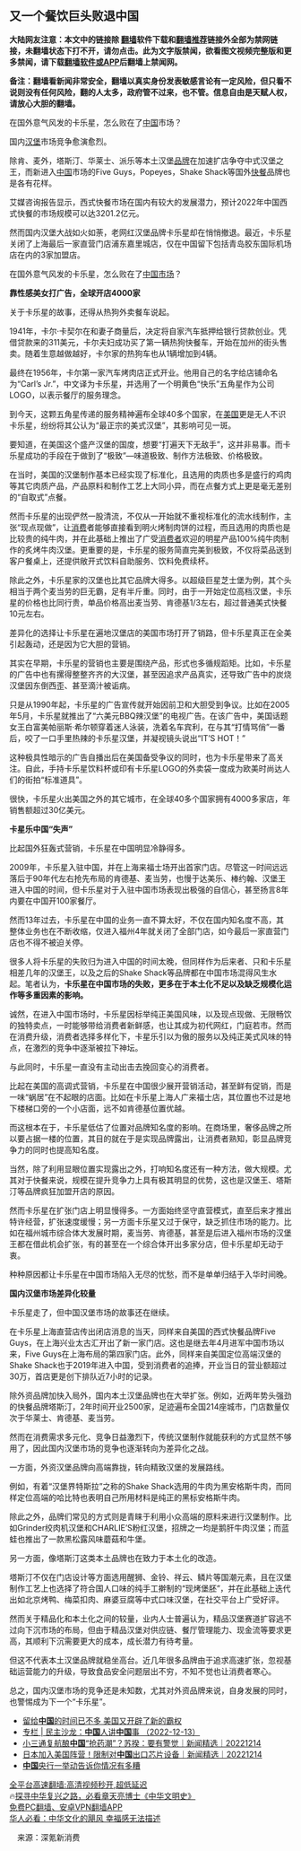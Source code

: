  <!-- 面包屑导航 --> <h2>又一个餐饮巨头败退中国</h2> <p class="notice"><b>大陆网友注意：本文中的链接除 <a href="https://github.com/bannedbook/fanqiang" >翻墙</a>软件下载和<a href="https://github.com/killgcd/justmysocks/blob/master/README.md">翻墙推荐</a>链接外全部为禁网链接，未翻墙状态下打不开，请勿点击。此为文字版禁闻，欲看图文视频完整版和更多禁闻，请下载<a href="https://github.com/bannedbook/fanqiang">翻墙软件或APP</a>后翻墙上禁闻网。</p><p>备注：翻墙看新闻非常安全，翻墙以真实身份发表敏感言论有一定风险，但只看不说则没有任何风险，翻的人太多，政府管不过来，也不管。信息自由是天赋人权，请放心大胆的翻墙。</b></p>  <div class="entry"> <p><strong></strong></p> <p>在国外意气风发的卡乐星，怎么败在了<span class='wp_keywordlink_affiliate'><a href="https://www.bannedbook.org/" title="中国" target="_blank">中国</a></span>市场？</p> <p>国内<a href="https://www.bannedbook.org/bnews/tag/%E6%B1%89%E5%A0%A1/" class="st_tag internal_tag" rel="tag" title="标签 汉堡 下的日志">汉堡</a>市场竞争愈演愈烈。</p> <p>除肯、麦外，塔斯汀、华莱士、派乐等本土汉堡<a href="https://www.bannedbook.org/bnews/tag/%E5%93%81%E7%89%8C/" class="st_tag internal_tag" rel="tag" title="标签 品牌 下的日志">品牌</a>在加速扩店争夺中式汉堡之王，而新进入<a href="https://www.bannedbook.org/bnews/tag/%E4%B8%AD%E5%9B%BD/" class="st_tag internal_tag" rel="tag" title="标签 中国 下的日志">中国</a>市场的Five Guys，Popeyes，Shake Shack等国外<a href="https://www.bannedbook.org/bnews/tag/%E5%BF%AB%E9%A4%90/" class="st_tag internal_tag" rel="tag" title="标签 快餐 下的日志">快餐</a>品牌也是各有花样。</p> <p>艾媒咨询报告显示，西式快餐市场在国内有较大的发展潜力，预计2022年中国西式快餐的市场规模可以达3201.2亿元。</p> <p>然而国内汉堡大战如火如荼，老网红汉堡品牌卡乐星却在悄悄撤退。最近，卡乐星关闭了上海最后一家直营门店浦东嘉里城店，仅在中国留下包括青岛胶东国际机场店在内的3家加盟店。</p> <p>在国外意气风发的卡乐星，怎么败在了<a href="https://www.bannedbook.org/bnews/tag/%E4%B8%AD%E5%9B%BD%E5%B8%82%E5%9C%BA/" class="st_tag internal_tag" rel="tag" title="标签 中国市场 下的日志">中国市场</a>？</p> <p><strong>靠性感美女打广告，全球开店4000家</strong></p> <p>关于卡乐星的故事，还得从热狗外卖餐车说起。</p> <p>1941年，卡尔·卡契尔在和妻子商量后，决定将自家汽车抵押给银行贷款创业。凭借贷款来的311美元，卡尔夫妇成功买了第一辆热狗快餐车，开始在加州的街头售卖。随着生意越做越好，卡尔家的热狗车也从1辆增加到4辆。</p> <p>最终在1956年，卡尔第一家汽车烤肉店正式开业。他用自己的名字给店铺命名为“Carl’s Jr.”，中文译为卡乐星，并选用了一个明黄色“快乐”五角星作为公司LOGO，以表示餐厅的服务理念。</p> <p>到今天，这颗五角星传递的服务精神遍布全球40多个国家，在<a href="https://www.bannedbook.org/bnews/tag/%e7%be%8e%e5%9b%bd/" class="st_tag internal_tag" rel="tag" title="标签 美国 下的日志">美国</a>更是无人不识卡乐星，纷纷将其公认为“最正宗的美式汉堡”，其影响可见一斑。</p>  <p>要知道，在美国这个盛产汉堡的国度，想要“打遍天下无敌手”，这并非易事。而卡乐星成功的手段在于做到了“极致”—味道极致、制作方法极致、价格极致。</p> <p>在当时，美国的汉堡制作基本已经实现了标准化，且选用的肉质也多是盛行的鸡肉等其它肉质产品，产品原料和制作工艺上大同小异，而在点餐方式上更是毫无差别的“自取式”点餐。</p> <p>然而卡乐星的出现俨然一股清流，不仅从一开始就不重视标准化的流水线制作，主张“现点现做”，让<a href="https://www.bannedbook.org/bnews/tag/%e6%b6%88%e8%b4%b9/" class="st_tag internal_tag" rel="tag" title="标签 消费 下的日志">消费</a>者能够直接看到明火烤制肉饼的过程，而且选用的肉质也是比较贵的纯牛肉，并在此基础上推出了广受<a href="https://www.bannedbook.org/bnews/tag/%E6%B6%88%E8%B4%B9%E8%80%85/" class="st_tag internal_tag" rel="tag" title="标签 消费者 下的日志">消费者</a>欢迎的明星产品100%纯牛肉制作的炙烤牛肉汉堡。更重要的是，卡乐星的服务简直完美到极致，不仅将菜品送到客户餐桌上，还提供敞开式饮料自助服务、饮料免费续杯。</p> <p>除此之外，卡乐星家的汉堡也比其它品牌大得多。以超级巨星芝士堡为例，其个头相当于两个麦当劳的巨无霸，足有半斤重。同时，由于一开始定位高档汉堡，卡乐星的价格也比同行贵，单品价格高出麦当劳、肯德基1/3左右，超过普通美式快餐10元左右。</p> <p>差异化的选择让卡乐星在遍地汉堡店的美国市场打开了销路，但卡乐星真正在全美引起轰动，还是因为它大胆的营销。</p> <p>其实在早期，卡乐星的营销也主要是围绕产品，形式也多循规蹈矩。比如，卡乐星的广告中也有摞得整整齐齐的大汉堡，甚至因追求产品真实，还导致广告中的炭烧汉堡因东倒西歪、甚至滴汁被诟病。</p> <p>只是从1990年起，卡乐星的广告宣传就开始因前卫和大胆受到争议。比如在2005年5月，卡乐星就推出了“六美元BBQ辣汉堡”的电视广告。在该广告中，美国话题女王白富美帕丽斯·希尔顿穿着迷人泳装，洗着名车宾利，在与其“打情骂俏”一番后，咬了一口手里热辣的卡乐星汉堡，并凝视镜头说出“IT’S HOT！”</p> <p>这种极具性暗示的广告自播出后在美国备受争议的同时，也为卡乐星带来了高关注。自此，手持卡乐星饮料杯或印有卡乐星LOGO的外卖袋一度成为欧美时尚达人们的街拍“标准道具”。</p> <p>很快，卡乐星火出美国之外的其它城市，在全球40多个国家拥有4000多家店，年销售额超过30亿美元。</p> <p><strong>卡星乐中国“失声”</strong></p> <p>比起国外狂轰式营销，卡乐星在中国明显冷静得多。</p> <p>2009年，卡乐星入驻中国，并在上海来福士场开出首家门店。尽管这一时间远远落后于90年代左右抢先布局的肯德基、麦当劳，也慢于达美乐、棒约翰、汉堡王进入中国的时间，但卡乐星对于入驻中国市场表现出极强的自信心，甚至扬言8年内要在中国开100家餐厅。</p>  <p>然而13年过去，卡乐星在中国的业务一直不算太好，不仅在国内知名度不高，其整体业务也在不断收缩，仅进入福州4年就关闭了全部门店，如今最后一家直营门店也不得不被迫关停。</p> <p>很多人将卡乐星的失败归为进入中国的时间太晚，但同样作为后来者、只和卡乐星相差几年的汉堡王，以及之后的Shake Shack等品牌都在中国市场混得风生水起。笔者认为，<strong>卡乐星在中国市场的失败，更多在于本土化不足以及缺乏规模化运作等多重因素的影响。</strong></p> <p>诚然，在进入中国市场时，卡乐星因标举纯正美国风味，以及现点现做、无限畅饮的独特卖点，一时能够带给消费者新鲜感，也让其成为初代网红，门庭若市。然而在消费升级，消费者选择多样化下，卡星乐引以为傲的服务以及纯正美式风味的特点，在激烈的竞争中逐渐被拉下神坛。</p> <p>与此同时，卡乐星一直没有主动出击去挽回变心的消费者。</p> <p>比起在美国的高调式营销，卡乐星在中国很少展开营销活动，甚至鲜有促销，而是一味“蜗居”在不起眼的店面。比如在卡乐星上海人广来福士店，其位置也不过是地下楼梯口旁的一个小店面，远不如肯德基位置优越。</p> <p>而这根本在于，卡乐星低估了位置对品牌知名度的影响。在商场里，奢侈品牌之所以要占据一楼的位置，其目的就在于是实现品牌露出，让消费者熟知，彰显品牌竞争力的同时也提高知名度。</p> <p>当然，除了利用显眼位置实现露出之外，打响知名度还有一种方法，做大规模。尤其对于快餐来说，规模在提升竞争力上具有极其明显的优势，这也是汉堡王、塔斯汀等品牌疯狂加盟开店的原因。</p> <p>然而卡乐星在扩张门店上明显慢得多。一方面始终坚守直营模式，直至后来才推出特许经营，扩张速度缓慢；另一方面卡乐星又过于保守，缺乏抓住市场的能力。比如在福州城市综合体大发展时期，麦当劳、肯德基，甚至是后进入福州市场的汉堡王都在借此机会扩张，有的甚至在一个综合体开出多家分店，但卡乐星却无动于衷。</p> <p>种种原因都让卡乐星在中国市场陷入无尽的忧愁，而不是单单归结于入华时间晚。</p> <p><strong>国内汉堡市场差异化较量</strong></p> <p>卡乐星走了，但中国汉堡市场的故事还在继续。</p> <p>在卡乐星上海直营店传出闭店消息的当天，同样来自美国的西式快餐品牌Five Guys，在上海兴业太古汇开出了新一家门店。这也是继去年4月进军中国市场以来，Five Guys在上海布局的第四家门店。此外，同样来自美国定位高端汉堡的Shake Shack也于2019年进入中国，受到消费者的追捧，开业当日的营业额超过30万，首店更是创下排队近7小时的记录。</p>  <p>除外资品牌加快入局外，国内本土汉堡品牌也在大举扩张。例如，近两年势头强劲的快餐品牌塔斯汀，2年时间开业2500家，足迹遍布全国214座城市，门店数量仅次于华莱士、肯德基、麦当劳。</p> <p>然而在消费需求多元化、竞争日益激烈下，传统汉堡制作就能获利的方式显然不够用了，因此国内汉堡市场的竞争也逐渐转向为差异化之战。</p> <p>一方面，外资汉堡品牌向高端靠拢，转向精致汉堡的发展路线。</p> <p>例如，有着“汉堡界特斯拉”之称的Shake Shack选用的牛肉为黑安格斯牛肉，而同样定位高端的哈比特也表明自己所用材料是纯正的黑标安格斯牛肉。</p> <p>除此之外，品牌们常见的方式则是青睐于利用小众高端的原料来进行汉堡制作。比如Grinder绞肉机汉堡和CHARLIE&#8217;S粉红汉堡，招牌之一均是鹅肝牛肉汉堡；而蓝蛙也推出了一款黑松露风味蘑菇和牛堡。</p> <p>另一方面，像塔斯汀这类本土品牌也在致力于本土化的改造。</p> <p>塔斯汀不仅在门店设计等方面选用醒狮、金铃、祥云、鳞片等国潮元素，且在汉堡制作工艺上也选择了符合国人口味的纯手工擀制的“现烤堡胚”，并在此基础上迭代出如北京烤鸭、梅菜扣肉、麻婆豆腐等中式口味汉堡，在社交平台上广受好评。</p> <p>然而关于精品化和本土化之间的较量，业内人士普遍认为，精品汉堡赛道扩容逃不过向下沉市场的布局，但由于精品汉堡对供应链、餐厅管理能力、现金流等要求更高，其顺利下沉需要更大的成本，成长潜力有待考量。</p> <p>但这不代表本土汉堡品牌就稳坐高台。近几年很多品牌由于追求高速扩张，忽视基础运营能力的升级，导致食品安全问题层出不穷，不知不觉也让消费者寒心。</p> <p>总之，国内汉堡市场的竞争还是未知数，尤其对外资品牌来说，自身发展的同时，也警惕成为下一个“卡乐星”。</p> <!--<div id="taboola-mid-1"></div>--><ul class='op-related-articles' title='相关阅读'> <li><a href='https://www.bannedbook.org/bnews/cnnews/20221214/1823408.html' target='_blank'>留给<b>中国</b>的时间已不多 美国又开辟了新的霸权</a></li> <li><a href='https://www.bannedbook.org/bnews/ssgc/20221214/1823396.html' target='_blank'>专栏 | 民主沙龙：<b>中国</b>人讲<b>中国</b>事 （2022-12-13）</a></li> <li><a href='https://www.bannedbook.org/bnews/bannedvideo/20221214/1823383.html' target='_blank'>小三通复航酿<b>中国</b>“抢药潮”？苏揆：要有警觉｜新闻精选｜20221214</a></li> <li><a href='https://www.bannedbook.org/bnews/bannedvideo/20221214/1823366.html' target='_blank'>日本加入美国阵营！限制对<b>中国</b>出口芯片设备｜新闻精选｜20221214</a></li> <li><a href='https://www.bannedbook.org/bnews/cnnews/20221214/1823360.html' target='_blank'><b>中国</b>央行一举动告诉你情况有多糟</a></li> </ul> <p class="texttj"> <a href="https://github.com/bannedbook/fanqiang/wiki/V2ray%E6%9C%BA%E5%9C%BA" target="_blank">全平台高速翻墙:高清视频秒开,超低延迟</a><br/> 🔥<a href="https://www.bannedbook.org/bnews/comments/20220808/1768773.html" target="_blank">探寻中华复兴之路，必看章天亮博士《中华文明史》</a><br/> <a href="https://github.com/bannedbook/fanqiang/wiki/%E7%A6%81%E9%97%BB%E7%BD%91%E5%AE%89%E5%8D%93%E7%BF%BB%E5%A2%99%E6%96%B0%E9%97%BBAPP" target="_blank">免费PC翻墙、安卓VPN翻墙APP</a><br/> <a href="https://www.bannedbook.org/bnews/comments/20220220/1694796.html" target="_blank">华人必看：中华文化的飓风 幸福感无法描述</a><br/> </p><p class="src-info">　来源：深氪新消费 </p> <a name='sharetosocial'></a> <div style="margin-bottom:5px;padding-bottom:5px;clear:both"> <div id="archive-pix-1" class="banner-ads"> <!-- AuctionX Display platform tag START --> <div id="27602x728x90x621x_ADSLOT1" clicktrack="%%CLICK_URL_ESC%%"></div>  <!-- AuctionX Display platform tag END --> </div> <div id="archive-pix-2" class="banner-ads"> <!-- AuctionX Display platform tag START --> <div id="27556x300x250x621x_ADSLOT1" clicktrack="%%CLICK_URL_ESC%%" style="margin:0 auto;text-align:center"></div>  <!-- AuctionX Display platform tag END --> </div> </div>  <div id="archive-pix-1" class="banner-ads"> <!-- AuctionX Display platform tag START --> <div id="27603x728x90x621x_ADSLOT1" clicktrack="%%CLICK_URL_ESC%%"></div>  <!-- AuctionX Display platform tag END --> </div> </div><!--END ENTRY--> 